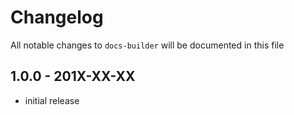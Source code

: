 # Changelog

All notable changes to `docs-builder` will be documented in this file

## 1.0.0 - 201X-XX-XX

- initial release
